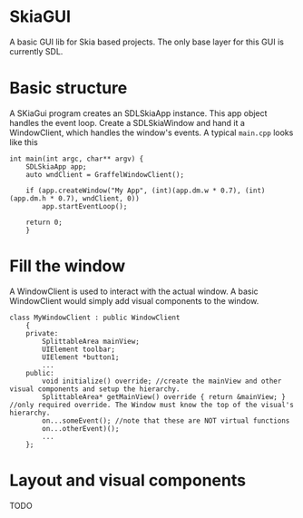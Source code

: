 # SkiaGUI
A basic GUI lib for Skia based projects.
The only base layer for this GUI is currently SDL.

# Basic structure
A SKiaGui program creates an SDLSkiaApp instance. This app object handles the event loop.
Create a SDLSkiaWindow and hand it a WindowClient, which handles the window's events.
A typical `main.cpp` looks like this

```
int main(int argc, char** argv) {
    SDLSkiaApp app;
    auto wndClient = GraffelWindowClient();

    if (app.createWindow("My App", (int)(app.dm.w * 0.7), (int)(app.dm.h * 0.7), wndClient, 0))
        app.startEventLoop();

    return 0;
    }
```

# Fill the window
A WindowClient is used to interact with the actual window.
A basic WindowClient would simply add visual components to the window.
```
class MyWindowClient : public WindowClient
    {
    private:
        SplittableArea mainView;
        UIElement toolbar;
        UIElement *button1;
        ...
    public:
        void initialize() override; //create the mainView and other visual components and setup the hierarchy.
        SplittableArea* getMainView() override { return &mainView; } //only required override. The Window must know the top of the visual's hierarchy.
        on...someEvent(); //note that these are NOT virtual functions
        on...otherEvent)();
        ...
    };
```

# Layout and visual components
TODO
